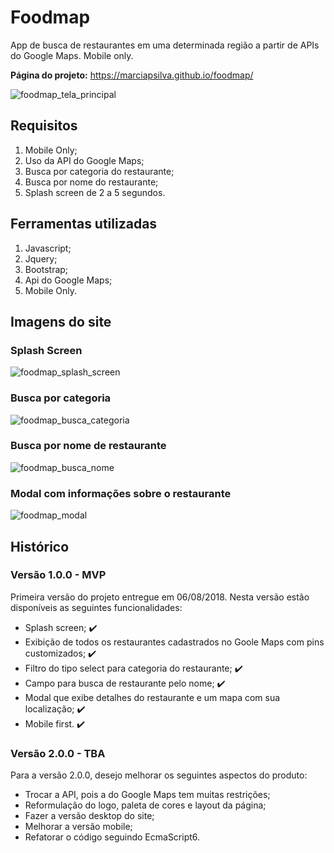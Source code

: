 # Foodmap

App de busca de restaurantes em uma determinada região a partir de APIs do Google Maps. Mobile only.

**Página do projeto:** https://marciapsilva.github.io/foodmap/

![foodmap_tela_principal](https://user-images.githubusercontent.com/40531512/47833976-45b56880-dd7c-11e8-8bba-21404e2de36e.jpg)

## Requisitos

1. Mobile Only;
2. Uso da API do Google Maps;
3. Busca por categoria do restaurante;
4. Busca por nome do restaurante;
5. Splash screen de 2 a 5 segundos.

## Ferramentas utilizadas

1. Javascript;
2. Jquery;
3. Bootstrap;
4. Api do Google Maps;
5. Mobile Only.

## Imagens do site

### Splash Screen

![foodmap_splash_screen](https://user-images.githubusercontent.com/40531512/47833970-4221e180-dd7c-11e8-83ea-121535c1bb14.jpg)

### Busca por categoria

![foodmap_busca_categoria](https://user-images.githubusercontent.com/40531512/47833983-49e18600-dd7c-11e8-9682-ee680a509917.jpg)

### Busca por nome de restaurante

![foodmap_busca_nome](https://user-images.githubusercontent.com/40531512/47833984-4bab4980-dd7c-11e8-80ad-90b51f11291c.jpg)

### Modal com informações sobre o restaurante

![foodmap_modal](https://user-images.githubusercontent.com/40531512/47833987-4cdc7680-dd7c-11e8-99ca-38b23b7276aa.jpg)

## Histórico

### Versão 1.0.0 - MVP

Primeira versão do projeto entregue em 06/08/2018. Nesta versão estão disponíveis as seguintes funcionalidades:

- Splash screen; :heavy_check_mark:
- Exibição de todos os restaurantes cadastrados no Goole Maps com pins customizados; :heavy_check_mark: 
- Filtro do tipo select para categoria do restaurante; :heavy_check_mark: 
- Campo para busca de restaurante pelo nome; :heavy_check_mark: 
- Modal que exibe detalhes do restaurante e um mapa com sua localização; :heavy_check_mark: 
- Mobile first. :heavy_check_mark: 

### Versão 2.0.0 - TBA

Para a versão 2.0.0, desejo melhorar os seguintes aspectos do produto:

- Trocar a API, pois a do Google Maps tem muitas restrições;
- Reformulação do logo, paleta de cores e layout da página;
- Fazer a versão desktop do site;
- Melhorar a versão mobile;
- Refatorar o código seguindo EcmaScript6.
